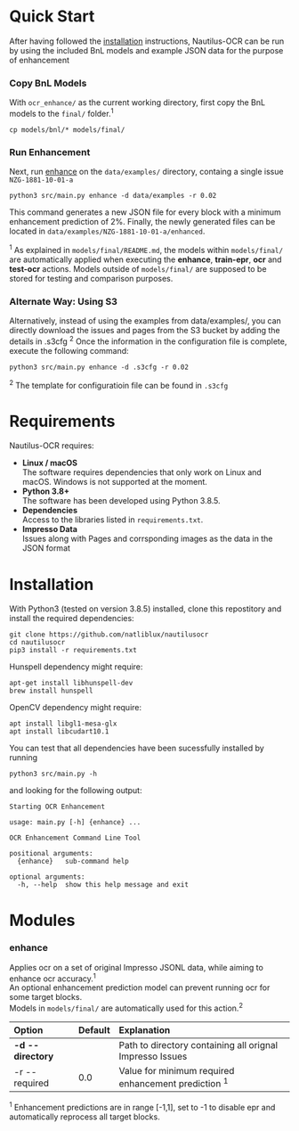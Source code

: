 
# Quick Start

After having followed the [installation](#installation) instructions, Nautilus-OCR can be run by using the included BnL models and example JSON data for the purpose of enhancement

### Copy BnL Models

With `ocr_enhance/` as the current working directory, first copy the BnL models to the `final/` folder.<sup>1</sup>

	cp models/bnl/* models/final/

### Run Enhancement

Next, run [enhance](#enhance) on the `data/examples/` directory, containg a single issue `NZG-1881-10-01-a`

	python3 src/main.py enhance -d data/examples -r 0.02

This command generates a new JSON file for every block with a minimum enhancement prediction of 2%. Finally, the newly generated files can be located in `data/examples/NZG-1881-10-01-a/enhanced`.

<sup>1</sup> As explained in `models/final/README.md`, the models within `models/final/` are automatically applied when executing the **enhance**, **train-epr**, **ocr** and **test-ocr** actions. Models outside of `models/final/` are supposed to be stored for testing and comparison purposes.

### Alternate Way: Using S3

Alternatively, instead of using the examples from data/examples/, you can directly download the issues and pages from the S3 bucket by adding the details in .s3cfg <sup>2</sup> Once the information in the configuration file is complete, execute the following command:

	python3 src/main.py enhance -d .s3cfg -r 0.02

<sup>2</sup> The template for configuratioin file can be found in `.s3cfg`

# Requirements

Nautilus-OCR requires:

* **Linux / macOS**<br>
The software requires dependencies that only work on Linux and macOS.
Windows is not supported at the moment.
* **Python 3.8+**<br>
The software has been developed using Python 3.8.5.
* **Dependencies**<br>
Access to the libraries listed in `requirements.txt`.
* **Impresso Data**<br>
Issues along with Pages and corrsponding images as the data in the JSON format

# Installation

With Python3 (tested on version 3.8.5) installed, clone this repostitory and install the required dependencies:

	git clone https://github.com/natliblux/nautilusocr
	cd nautilusocr
	pip3 install -r requirements.txt

Hunspell dependency might require:

	apt-get install libhunspell-dev
	brew install hunspell

OpenCV dependency might require:
	
	apt install libgl1-mesa-glx
	apt install libcudart10.1

You can test that all dependencies have been sucessfully installed by running

	python3 src/main.py -h
	
and looking for the following output:

```
Starting OCR Enhancement

usage: main.py [-h] {enhance} ...

OCR Enhancement Command Line Tool

positional arguments:
  {enhance}   sub-command help

optional arguments:
  -h, --help  show this help message and exit
```

# Modules

### **enhance**

Applies ocr on a set of original Impresso JSONL data, while aiming to enhance ocr accuracy.<sup>1</sup><br>
An optional enhancement prediction model can prevent running ocr for some target blocks.<br> 
Models in `models/final/` are automatically used for this action.<sup>2</sup>

| Option| Default | Explanation |
| :-------------- | :------- | :---------- |
|**-d --directory**||Path to directory containing all orignal Impresso Issues |
|-r --required|0.0|Value for minimum required enhancement prediction <sup>1</sup>|

<sup>1</sup> Enhancement predictions are in range [-1,1], set to -1 to disable epr and automatically reprocess all target blocks.<br>